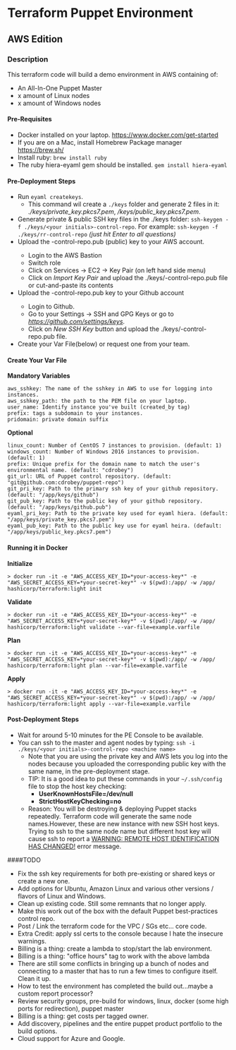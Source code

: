 # Terraform Puppet Environment
## AWS Edition

### Description

This terraform code will build a demo environment in AWS containing of:

  - An All-In-One Puppet Master
  - x amount of Linux nodes
  - x amount of Windows nodes

#### Pre-Requisites

* Docker installed on your laptop. https://www.docker.com/get-started
* If you are on a Mac, install Homebrew Package manager https://brew.sh/
* Install ruby: `brew install ruby`
* The ruby hiera-eyaml gem should be installed. `gem install hiera-eyaml`

#### Pre-Deployment Steps

* Run `eyaml createkeys`. 
   * This command wil create a `./keys` folder and generate 2 files in it: *./keys/private_key.pkcs7.pem*, */keys/public_key.pkcs7.pem*.
* Generate private & public SSH key files in the ./keys folder: `ssh-keygen -f ./keys/<your initials>-control-repo`. For example: `ssh-keygen -f ./keys/rr-control-repo` *(just hit Enter to all questions)*
* Upload the <your initials>-control-repo.pub (public) key to your AWS account.
   * Login to the AWS Bastion 
   * Switch role
   * Click on Services -> EC2 -> Key Pair (on left hand side menu)
   * Click on *Import Key Pair* and upload the ./keys/<your initials>-control-repo.pub file or cut-and-paste its contents
* Upload the <your initials>-control-repo.pub key to your Github account
   * Login to Github.
   * Go to your Settings -> SSH and GPG Keys or go to *https://github.com/settings/keys*. 
   * Click on *New SSH Key* button and upload the ./keys/<your initials>-control-repo.pub file.
* Create your Var File(below) or request one from your team. 
  
#### Create Your Var File

**Mandatory Variables**

    aws_sshkey: The name of the sshkey in AWS to use for logging into instances.
    aws_sshkey_path: the path to the PEM file on your laptop.
    user_name: Identify instance you've built (created_by tag)
    prefix: tags a subdomain to your instances.
    pridomain: private domain suffix

**Optional**

    linux_count: Number of CentOS 7 instances to provision. (default: 1)
    windows_count: Number of Windows 2016 instances to provision. (default: 1)
    prefix: Unique prefix for the domain name to match the user's environmental name. (default: "cdrobey")
    git_url: URL of Puppet control repository. (default: "git@github.com:cdrobey/puppet-repo")
    git_pri_key: Path to the primary ssh key of your github repository. (default: "/app/keys/github")
    git_pub_key: Path to the public key of your github repository. (default: "/app/keys/github.pub")
    eyaml_pri_key: Path to the private key used for eyaml hiera. (default: "/app/keys/private_key.pkcs7.pem")
    eyaml_pub_key: Path to the public key use for eyaml heira. (default:  "/app/keys/public_key.pkcs7.pem")


#### Running it in Docker

**Initialize**

    > docker run -it -e "AWS_ACCESS_KEY_ID=*your-access-key*" -e "AWS_SECRET_ACCESS_KEY=*your-secret-key*" -v $(pwd):/app/ -w /app/ hashicorp/terraform:light init

**Validate**

    > docker run -it -e "AWS_ACCESS_KEY_ID=*your-access-key*" -e "AWS_SECRET_ACCESS_KEY=*your-secret-key*" -v $(pwd):/app/ -w /app/ hashicorp/terraform:light validate --var-file=example.varfile

**Plan**

    > docker run -it -e "AWS_ACCESS_KEY_ID=*your-access-key*" -e "AWS_SECRET_ACCESS_KEY=*your-secret-key*" -v $(pwd):/app/ -w /app/ hashicorp/terraform:light plan --var-file=example.varfile

**Apply**

    > docker run -it -e "AWS_ACCESS_KEY_ID=*your-access-key*" -e "AWS_SECRET_ACCESS_KEY=*your-secret-key*" -v $(pwd):/app/ -w /app/ hashicorp/terraform:light apply --var-file=example.varfile



#### Post-Deployment Steps
* Wait for around 5-10 minutes for the PE Console to be available.
* You can ssh to the master and agent nodes by typing: `ssh -i ./keys/<your initials>-control-repo <machine name>`
   * Note that you are using the private key and AWS lets you log into the nodes because you uploaded the corresponding public key with the same name, in the pre-deployment stage.
   * TIP: It is a good idea to put these commands in your `~/.ssh/config` file to stop the host key checking:
      * __UserKnownHostsFile=/dev/null__
      * __StrictHostKeyChecking=no__
   * Reason: You will be destroying & deploying Puppet stacks repeatedly. Terraform code will generate the same node names.However, these are new instance with new SSH host keys. Trying to ssh to the same node name but different host key will cause ssh to report a [WARNING: REMOTE HOST IDENTIFICATION HAS CHANGED!](https://linuxcommando.blogspot.com/2008/10/how-to-disable-ssh-host-key-checking.html) error message. 

####TODO

* Fix the ssh key requirements for both pre-existing or shared keys or create a new one.
* Add options for Ubuntu, Amazon Linux and various other versions / flavors of Linux and Windows.
* Clean up existing code. Still some remnants that no longer apply.
* Make this work out of the box with the default Puppet best-practices control repo.
* Post / Link the terraform code for the VPC / SGs etc... core code.
* Extra Credit: apply ssl certs to the console because I hate the insecure warnings.
* Billing is a thing: create a lambda to stop/start the lab environment.
* Billing is a thing: "office hours" tag to work with the above lambda
* There are still some conflicts in bringing up a bunch of nodes and connecting to a master that has to run a few times to configure itself. Clean it up.
* How to test the environment has completed the build out...maybe a custom report processor?
* Review security groups, pre-build for windows, linux, docker (some high ports for redirection), puppet master
* Billing is a thing: get costs per tagged owner.
* Add discovery, pipelines and the entire puppet product portfolio to the build options.
* Cloud support for Azure and Google.

